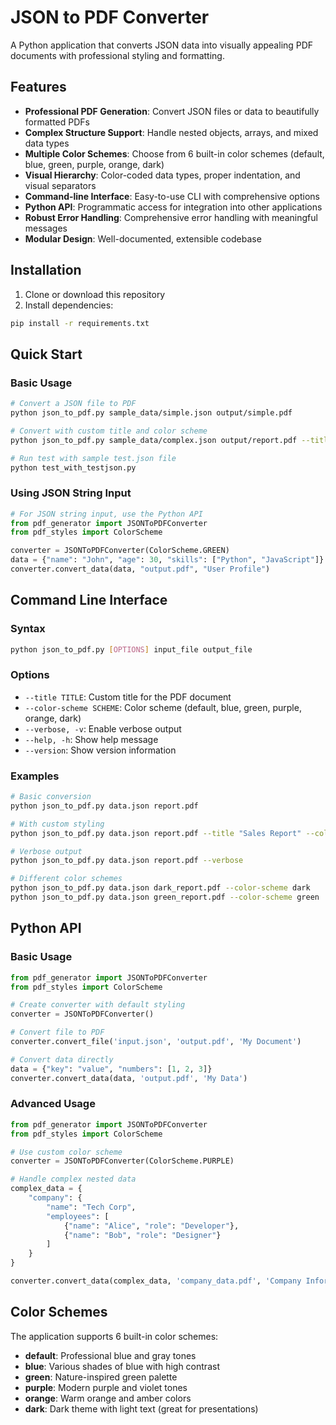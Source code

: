 # JSON to PDF Converter

A Python application that converts JSON data into visually appealing PDF documents with professional styling and formatting.

## Features

- **Professional PDF Generation**: Convert JSON files or data to beautifully formatted PDFs
- **Complex Structure Support**: Handle nested objects, arrays, and mixed data types
- **Multiple Color Schemes**: Choose from 6 built-in color schemes (default, blue, green, purple, orange, dark)
- **Visual Hierarchy**: Color-coded data types, proper indentation, and visual separators
- **Command-line Interface**: Easy-to-use CLI with comprehensive options
- **Python API**: Programmatic access for integration into other applications
- **Robust Error Handling**: Comprehensive error handling with meaningful messages
- **Modular Design**: Well-documented, extensible codebase

## Installation

1. Clone or download this repository
2. Install dependencies:
```bash
pip install -r requirements.txt
```

## Quick Start

### Basic Usage
```bash
# Convert a JSON file to PDF
python json_to_pdf.py sample_data/simple.json output/simple.pdf

# Convert with custom title and color scheme
python json_to_pdf.py sample_data/complex.json output/report.pdf --title "Company Data" --color-scheme blue

# Run test with sample test.json file
python test_with_testjson.py
```

### Using JSON String Input
```python
# For JSON string input, use the Python API
from pdf_generator import JSONToPDFConverter
from pdf_styles import ColorScheme

converter = JSONToPDFConverter(ColorScheme.GREEN)
data = {"name": "John", "age": 30, "skills": ["Python", "JavaScript"]}
converter.convert_data(data, "output.pdf", "User Profile")
```

## Command Line Interface

### Syntax
```bash
python json_to_pdf.py [OPTIONS] input_file output_file
```

### Options
- `--title TITLE`: Custom title for the PDF document
- `--color-scheme SCHEME`: Color scheme (default, blue, green, purple, orange, dark)
- `--verbose, -v`: Enable verbose output
- `--help, -h`: Show help message
- `--version`: Show version information

### Examples
```bash
# Basic conversion
python json_to_pdf.py data.json report.pdf

# With custom styling
python json_to_pdf.py data.json report.pdf --title "Sales Report" --color-scheme blue

# Verbose output
python json_to_pdf.py data.json report.pdf --verbose

# Different color schemes
python json_to_pdf.py data.json dark_report.pdf --color-scheme dark
python json_to_pdf.py data.json green_report.pdf --color-scheme green
```

## Python API

### Basic Usage
```python
from pdf_generator import JSONToPDFConverter
from pdf_styles import ColorScheme

# Create converter with default styling
converter = JSONToPDFConverter()

# Convert file to PDF
converter.convert_file('input.json', 'output.pdf', 'My Document')

# Convert data directly
data = {"key": "value", "numbers": [1, 2, 3]}
converter.convert_data(data, 'output.pdf', 'My Data')
```

### Advanced Usage
```python
from pdf_generator import JSONToPDFConverter
from pdf_styles import ColorScheme

# Use custom color scheme
converter = JSONToPDFConverter(ColorScheme.PURPLE)

# Handle complex nested data
complex_data = {
    "company": {
        "name": "Tech Corp",
        "employees": [
            {"name": "Alice", "role": "Developer"},
            {"name": "Bob", "role": "Designer"}
        ]
    }
}

converter.convert_data(complex_data, 'company_data.pdf', 'Company Information')
```

## Color Schemes

The application supports 6 built-in color schemes:

- **default**: Professional blue and gray tones
- **blue**: Various shades of blue with high contrast
- **green**: Nature-inspired green palette
- **purple**: Modern purple and violet tones
- **orange**: Warm orange and amber colors
- **dark**: Dark theme with light text (great for presentations)